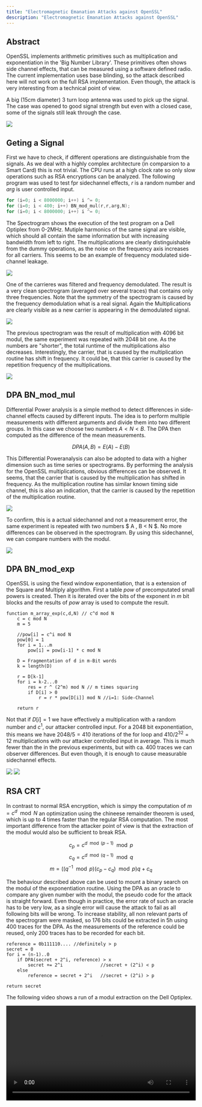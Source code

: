 ```yaml
---
title: "Electromagnetic Emanation Attacks against OpenSSL"
description: "Electromagnetic Emanation Attacks against OpenSSL"
---
```


## Abstract
OpenSSL implements arithmetic primitives such as multiplication and exponentiation in the 'Big Number Library'.
These primitives often shows side channel effects, that can be measured using a software defined radio.
The current implementation uses base blinding, so the attack described here will not work on the full RSA implementation.
Even though, the attack is very interesting from a technical point of view.

A big (15cm diameter) 3 turn loop antenna was used to pick up the signal.
The case was opened to good signal strength but even with a closed case, some of the signals still leak through the case.

<img class="imgCenter" src="images/setup-pc.jpg">

## Geting a Signal
First we have to check, if different operations are distinguishable from the signals.
As we deal with a highly complex architecture (in comparsion to a Smart Card) this is not trivial.
The CPU runs at a high clock rate so only slow operations such as RSA encryptions can be analyzed.
The following program was used to test fpr sidechannel effects, $r$ is a random number and $arg$ is user controlled input.

```C
for (i=0; i < 8000000; i++) i ^= 0;
for (i=0; i < 400; i++) BN_mod_mul(r,r,arg,N);
for (i=0; i < 8000000; i++) i ^= 0;
```

The Spectrogram shows the execution of the test program on a Dell Optiplex from 0-2MHz.
Mutiple harmonics of the same signal are visible, which should all contain the same information but with increasing bandwidth from left to right.
The multiplications are clearly distinguishable from the dummy operations, as the noise on the frequency axis increases for all carriers.
This seems to be an example of frequency modulated side-channel leakage.

<img class="imgCenter" src="images/dell-mul-raw.jpg">

One of the carrieres was filtered and frequency demodulated.
The result is a very clean spectrogram (averaged over several traces) that contains only three frequencies.
Note that the symmetry of the spectrogram is caused by the frequency demodulation what is a real signal.
Again the Multiplications are clearly visible as a new carrier is appearing in the demodulated signal.

<img class="imgCenter" src="images/dell-mul-4096-mean.jpg">

The previous spectrogram was the result of multiplication with 4096 bit modul, the same experiment was repeated with 2048 bit one.
As the numbers are "shorter", the total runtime of the multiplications also decreases.
Interestingly, the carrier, that is caused by the multiplication routine has shift in frequency.
It could be, that this carrier is caused by the repetition frequency of the multiplications.

<img class="imgCenter" src="images/dell-mul-2048-mean.jpg">

## DPA BN_mod_mul

Differential Power analysis is a simple method to detect differences in side-channel effects caused by different inputs.
The idea is to perform multiple measurements with different arguments and divide them into two different groups.
In this case we choose two numbers $A < N < B$.
The DPA then computed as the difference of the mean measurements.

$$ DPA(A,B) = E(A)-E(B) $$

This Differential Poweranalysis can also be adopted to data with a higher dimension such as time series or spectrograms.
By performing the analysis for the OpenSSL multiplications, obvious differences can be observed.
It seems, that the carrier that is caused by the multiplication has shifted in frequency.
As the multiplication routine has similar known timing side channel, this is also an indication, that the carrier is caused by the repetition of the multiplication routine.

<img class="imgCenter" src="images/dell-mul-dpa-unequal.jpg">

To confirm, this is a actual sidechannel and not a measurement error, the same experiment is repeated with two numbers $ A , B < N $.
No more differences can be observed in the spectrogram.
By using this sidechannel, we can compare numbers with the modul.

<img class="imgCenter" src="images/dell-mul-dpa-equal.jpg">

## DPA BN_mod_exp

OpenSSL is using the fiexd window exponentiation, that is a extension of the Square and Multiply algorithm.
First a table $pow$ of precomputated small powers is created.
Then it is iterated over the bits of the exponent in $m$ bit blocks and the results of $pow$ array is used to compute the result.

```
function m_array_exp(c,d,N) // c^d mod N
    c = c mod N
    m = 5

    //pow[i] = c^i mod N
    pow[0] = 1
    for i = 1...m
        pow[i] = pow[i-1] * c mod N

    D = Fragmentation of d in m-Bit words
    k = length(D)

    r = D[k-1]
    for i = k-2...0
        res = r ^ (2^m) mod N // m times squaring
        if D[i] > 0
            r = r * pow[D[i]] mod N //i=1: Side-Channel

    return r
```

Not that if $D[i] = 1$ we have effectively a multiplication with a random number and $c ^ 1$, our attacker controlled input.
For a 2048 bit exponentiation, this means we have $2048/5 = 410$ iterations of the for loop and $410 / 2^{32} = 12$ multiplications with our attacker controlled input in average.
This is much fewer than the in the previous experiments, but with ca. 400 traces we can observer differences.
But even though, it is enough to cause measurable sidechannel effects.

<img class="imgCenter" src="images/dell-exp-unequal.jpg">

<img class="imgCenter" src="images/dell-exp-equal.jpg">

## RSA CRT
In contrast to normal RSA encryption, which is simpy the computation of $m = c ^ d \mod N$ an optimization using the chineese remainder theorem is used, which is up to 4 times faster than the regular RSA computation.
The most important difference from the attacker point of view is that the extraction of the modul would also be sufficient to break RSA.

$$ c_p = c^{d \mod (p-1)} \mod p $$
$$ c_q = c^{d \mod (q-1)} \mod q $$
$$ m = ( (q^{-1} \mod p) (c_p - c_q) \mod p)q + c_q $$

The behaviour described above can be used to mount a binary search on the modul of the exponentiation routine.
Using the DPA as an oracle to compare any given number with the modul, the pseudo code for the attack is straight forward.
Even though in practice, the error rate of such an oracle has to be very low, as a single error will cause the attack to fail as all following bits will be wrong.
To increase stability, all non relevant parts of the spectrogram were masked, so 176 bits could be extracted in 5h using 400 traces for the DPA.
As the measurements of the reference could be reused, only 200 traces has to be recorded for each bit.


```
reference = 0b111110.... //definitely > p
secret = 0
for i = (n-1)..0
    if DPA(secret + 2^i, reference) > x
        secret += 2^i              //secret + (2^i) < p
    else
        reference = secret + 2^i   //secret + (2^i) > p

return secret
```

The following video shows a run of a modul extraction on the Dell Optiplex.

<video width="100%" controls>
  <source src="vid/crt-extract.mp4" type="video/mp4">
  Your browser does not support the video tag.
</video>


